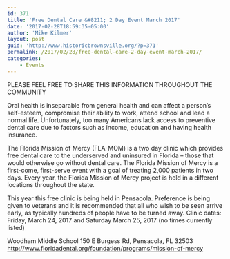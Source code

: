 ```yaml
---
id: 371
title: 'Free Dental Care &#8211; 2 Day Event March 2017'
date: '2017-02-28T18:59:35-05:00'
author: 'Mike Kilmer'
layout: post
guid: 'http://www.historicbrownsville.org/?p=371'
permalink: /2017/02/28/free-dental-care-2-day-event-march-2017/
categories:
    - Events
---
```


PLEASE FEEL FREE TO SHARE THIS INFORMATION THROUGHOUT THE COMMUNITY
 
Oral health is inseparable from general health and can affect a person’s self-esteem, compromise their ability to work, attend school and lead a normal life. Unfortunately, too many Americans lack access to preventive dental care due to factors such as income, education and having health insurance. 
 
The Florida Mission of Mercy (FLA-MOM) is a two day clinic which provides free dental care to the underserved and uninsured in Florida – those that would otherwise go without dental care. The Florida Mission of Mercy is a first-come, first-serve event with a goal of treating 2,000 patients in two days. Every year, the Florida Mission of Mercy project is held in a different locations throughout the state.
 
This year this free clinic is being held in Pensacola. Preference is being given to veterans and it is recommended that all who wish to be seen arrive early, as typically hundreds of people have to be turned away.
Clinic dates: Friday, March 24, 2017 and Saturday March 25, 2017 (no times currently listed)

Woodham Middle School
150 E Burgess Rd, Pensacola, FL 32503
http://www.floridadental.org/foundation/programs/mission-of-mercy